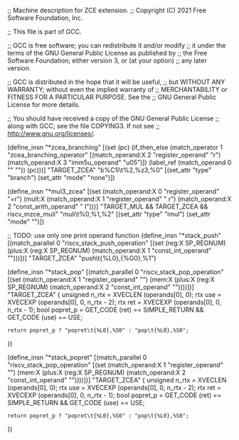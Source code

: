 ;; Machine description for ZCE extension.
;; Copyright (C) 2021 Free Software Foundation, Inc.

;; This file is part of GCC.

;; GCC is free software; you can redistribute it and/or modify
;; it under the terms of the GNU General Public License as published by
;; the Free Software Foundation; either version 3, or (at your option)
;; any later version.

;; GCC is distributed in the hope that it will be useful,
;; but WITHOUT ANY WARRANTY; without even the implied warranty of
;; MERCHANTABILITY or FITNESS FOR A PARTICULAR PURPOSE.  See the
;; GNU General Public License for more details.

;; You should have received a copy of the GNU General Public License
;; along with GCC; see the file COPYING3.  If not see
;; <http://www.gnu.org/licenses/>.

(define_insn "*zcea_branching<mode>"
  [(set (pc)
	(if_then_else
	 (match_operator 1 "zcea_branching_operator"
			 [(match_operand:X 2 "register_operand" "r")
			  (match_operand:X 3 "imm5u_operand" "u05")])
	 (label_ref (match_operand 0 "" ""))
	 (pc)))]
  "TARGET_ZCEA"
  "b%C1i\t%2,%z3,%0"
  [(set_attr "type" "branch")
   (set_attr "mode" "none")])

(define_insn "*mul<mode>3_zcea"
  [(set (match_operand:X          0 "register_operand" "=r")
	(mult:X (match_operand:X 1 "register_operand" " r")
		 (match_operand:X 2 "const_arith_operand" " I")))]
  "TARGET_MUL && TARGET_ZCEA && riscv_mzce_muli"
  "muli\t%0,%1,%2"
  [(set_attr "type" "imul")
   (set_attr "mode" "<MODE>")])

;; TODO: use only one print operand function
(define_insn "*stack_push<mode>"
  [(match_parallel 0 "riscv_stack_push_operation"
    [(set (reg:X SP_REGNUM) (plus:X (reg:X SP_REGNUM)
      (match_operand:X 1 "const_int_operand" "")))])]
  "TARGET_ZCEA"
  "push\t{%L0},{%G0},%1")

(define_insn "*stack_pop<mode>"
  [(match_parallel 0 "riscv_stack_pop_operation"
    [(set (match_operand:X 1 "register_operand" "")
      (mem:X (plus:X (reg:X SP_REGNUM)
	(match_operand:X 2 "const_int_operand" ""))))])]
  "TARGET_ZCEA"
  {
    unsigned n_rtx = XVECLEN (operands[0], 0);
    rtx use = XVECEXP (operands[0], 0, n_rtx - 2);
    rtx ret = XVECEXP (operands[0], 0, n_rtx - 1);
    bool popret_p = GET_CODE (ret) == SIMPLE_RETURN
	          &&  GET_CODE (use) == USE;

    return popret_p ? "popret\t{%L0},%S0" : "pop\t{%L0},%S0";
  })

(define_insn "*stack_popret<mode>"
  [(match_parallel 0 "riscv_stack_pop_operation"
    [(set (match_operand:X 1 "register_operand" "")
      (mem:X (plus:X (reg:X SP_REGNUM)
	(match_operand:X 2 "const_int_operand" ""))))])]
  "TARGET_ZCEA"
  {
    unsigned n_rtx = XVECLEN (operands[0], 0);
    rtx use = XVECEXP (operands[0], 0, n_rtx - 2);
    rtx ret = XVECEXP (operands[0], 0, n_rtx - 1);
    bool popret_p = GET_CODE (ret) == SIMPLE_RETURN
	          &&  GET_CODE (use) == USE;

    return popret_p ? "popret\t{%L0},%S0" : "pop\t{%L0},%S0";
  })
